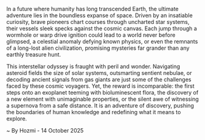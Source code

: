 
In a future where humanity has long transcended Earth, the ultimate adventure lies in the boundless expanse of space. Driven by an insatiable curiosity, brave pioneers chart courses through uncharted star systems, their vessels sleek specks against the cosmic canvas. Each jump through a wormhole or warp drive ignition could lead to a world never before glimpsed, a celestial anomaly defying known physics, or even the remnants of a long-lost alien civilization, promising mysteries far grander than any earthly treasure hunt.

This interstellar odyssey is fraught with peril and wonder. Navigating asteroid fields the size of solar systems, outsmarting sentient nebulae, or decoding ancient signals from gas giants are just some of the challenges faced by these cosmic voyagers. Yet, the reward is incomparable: the first steps onto an exoplanet teeming with bioluminescent flora, the discovery of a new element with unimaginable properties, or the silent awe of witnessing a supernova from a safe distance. It is an adventure of discovery, pushing the boundaries of human knowledge and redefining what it means to explore.

~ By Hozmi - 14 October 2025
